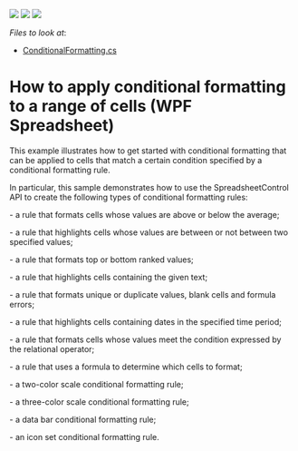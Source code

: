 <!-- default badges list -->
![](https://img.shields.io/endpoint?url=https://codecentral.devexpress.com/api/v1/VersionRange/128612601/19.2.2%2B)
[![](https://img.shields.io/badge/Open_in_DevExpress_Support_Center-FF7200?style=flat-square&logo=DevExpress&logoColor=white)](https://supportcenter.devexpress.com/ticket/details/E4968)
[![](https://img.shields.io/badge/📖_How_to_use_DevExpress_Examples-e9f6fc?style=flat-square)](https://docs.devexpress.com/GeneralInformation/403183)
<!-- default badges end -->
<!-- default file list -->
*Files to look at*:

* [ConditionalFormatting.cs](./CS/ConditionalFormatting_WPF_Examples/SpreadsheetActions/ConditionalFormatting.cs)
<!-- default file list end -->
# How to apply conditional formatting to a range of cells (WPF Spreadsheet)


<p>This example illustrates how to get started with conditional formatting that can be applied to cells that match a certain condition specified by a conditional formatting rule.</p><p>In particular, this sample demonstrates how to use the SpreadsheetControl API to create the following types of conditional formatting rules:</p><p>- a rule that formats cells whose values are above or below the average;</p><p>- a rule that highlights cells whose values are between or not between two specified values;</p><p>- a rule that formats top or bottom ranked values;</p><p>- a rule that highlights cells containing the given text; </p><p>- a rule that formats unique or duplicate values, blank cells and formula errors;</p><p>- a rule that highlights cells containing dates in the specified time period;</p><p>- a rule that formats cells whose values meet the condition expressed by the relational operator;</p><p>- a rule that uses a formula to determine which cells to format; </p><p>- a two-color scale conditional formatting rule;</p><p>- a three-color scale conditional formatting rule;</p><p>- a data bar conditional formatting rule;</p><p>- an icon set conditional formatting rule. </p><br />
<br />
<br />
<br />


<br/>


